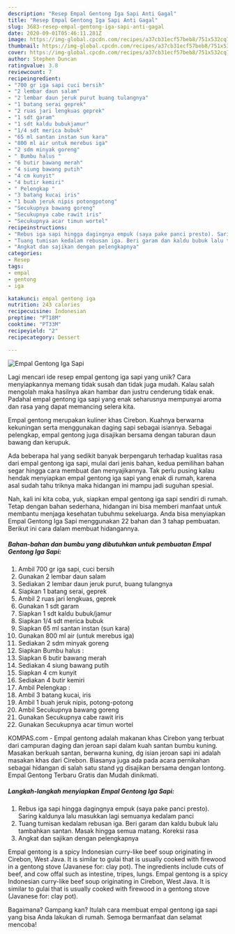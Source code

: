 ```yaml
---
description: "Resep Empal Gentong Iga Sapi Anti Gagal"
title: "Resep Empal Gentong Iga Sapi Anti Gagal"
slug: 3683-resep-empal-gentong-iga-sapi-anti-gagal
date: 2020-09-01T05:46:11.281Z
image: https://img-global.cpcdn.com/recipes/a37cb31ecf57beb8/751x532cq70/empal-gentong-iga-sapi-foto-resep-utama.jpg
thumbnail: https://img-global.cpcdn.com/recipes/a37cb31ecf57beb8/751x532cq70/empal-gentong-iga-sapi-foto-resep-utama.jpg
cover: https://img-global.cpcdn.com/recipes/a37cb31ecf57beb8/751x532cq70/empal-gentong-iga-sapi-foto-resep-utama.jpg
author: Stephen Duncan
ratingvalue: 3.8
reviewcount: 7
recipeingredient:
- "700 gr iga sapi cuci bersih"
- "2 lembar daun salam"
- "2 lembar daun jeruk purut buang tulangnya"
- "1 batang serai geprek"
- "2 ruas jari lengkuas geprek"
- "1 sdt garam"
- "1 sdt kaldu bubukjamur"
- "1/4 sdt merica bubuk"
- "65 ml santan instan sun kara"
- "800 ml air untuk merebus iga"
- "2 sdm minyak goreng"
- " Bumbu halus "
- "6 butir bawang merah"
- "4 siung bawang putih"
- "4 cm kunyit"
- "4 butir kemiri"
- " Pelengkap "
- "3 batang kucai iris"
- "1 buah jeruk nipis potongpotong"
- "Secukupnya bawang goreng"
- "Secukupnya cabe rawit iris"
- "Secukupnya acar timun wortel"
recipeinstructions:
- "Rebus iga sapi hingga dagingnya empuk (saya pake panci presto). Saring kaldunya lalu masukkan lagi semuanya kedalam panci"
- "Tuang tumisan kedalam rebusan iga. Beri garam dan kaldu bubuk lalu tambahkan santan. Masak hingga semua matang. Koreksi rasa"
- "Angkat dan sajikan dengan pelengkapnya"
categories:
- Resep
tags:
- empal
- gentong
- iga

katakunci: empal gentong iga 
nutrition: 243 calories
recipecuisine: Indonesian
preptime: "PT18M"
cooktime: "PT33M"
recipeyield: "2"
recipecategory: Dessert

---
```



![Empal Gentong Iga Sapi](https://img-global.cpcdn.com/recipes/a37cb31ecf57beb8/751x532cq70/empal-gentong-iga-sapi-foto-resep-utama.jpg)

Lagi mencari ide resep empal gentong iga sapi yang unik? Cara menyiapkannya memang tidak susah dan tidak juga mudah. Kalau salah mengolah maka hasilnya akan hambar dan justru cenderung tidak enak. Padahal empal gentong iga sapi yang enak seharusnya mempunyai aroma dan rasa yang dapat memancing selera kita.

Empal gentong merupakan kuliner khas Cirebon. Kuahnya berwarna kekuningan serta menggunakan daging sapi sebagai isiannya. Sebagai pelengkap, empal gentong juga disajikan bersama dengan taburan daun bawang dan kerupuk.

Ada beberapa hal yang sedikit banyak berpengaruh terhadap kualitas rasa dari empal gentong iga sapi, mulai dari jenis bahan, kedua pemilihan bahan segar hingga cara membuat dan menyajikannya. Tak perlu pusing kalau hendak menyiapkan empal gentong iga sapi yang enak di rumah, karena asal sudah tahu triknya maka hidangan ini mampu jadi suguhan spesial.


Nah, kali ini kita coba, yuk, siapkan empal gentong iga sapi sendiri di rumah. Tetap dengan bahan sederhana, hidangan ini bisa memberi manfaat untuk membantu menjaga kesehatan tubuhmu sekeluarga. Anda bisa menyiapkan Empal Gentong Iga Sapi menggunakan 22 bahan dan 3 tahap pembuatan. Berikut ini cara dalam membuat hidangannya.

<!--inarticleads1-->

##### Bahan-bahan dan bumbu yang dibutuhkan untuk pembuatan Empal Gentong Iga Sapi:

1. Ambil 700 gr iga sapi, cuci bersih
1. Gunakan 2 lembar daun salam
1. Sediakan 2 lembar daun jeruk purut, buang tulangnya
1. Siapkan 1 batang serai, geprek
1. Ambil 2 ruas jari lengkuas, geprek
1. Gunakan 1 sdt garam
1. Siapkan 1 sdt kaldu bubuk/jamur
1. Siapkan 1/4 sdt merica bubuk
1. Siapkan 65 ml santan instan (sun kara)
1. Gunakan 800 ml air (untuk merebus iga)
1. Sediakan 2 sdm minyak goreng
1. Siapkan  Bumbu halus :
1. Siapkan 6 butir bawang merah
1. Sediakan 4 siung bawang putih
1. Siapkan 4 cm kunyit
1. Sediakan 4 butir kemiri
1. Ambil  Pelengkap :
1. Ambil 3 batang kucai, iris
1. Ambil 1 buah jeruk nipis, potong-potong
1. Ambil Secukupnya bawang goreng
1. Gunakan Secukupnya cabe rawit iris
1. Gunakan Secukupnya acar timun wortel


KOMPAS.com - Empal gentong adalah makanan khas Cirebon yang terbuat dari campuran daging dan jeroan sapi dalam kuah santan bumbu kuning. Masakan berkuah santan, berwarna kuning, dg isian jeroan sapi ini adalah masakan khas dari Cirebon. Biasanya juga ada pada acara pernikahan sebagai hidangan di salah satu stand yg disajikan bersama dengan lontong. Empal Gentong Terbaru Gratis dan Mudah dinikmati. 

<!--inarticleads2-->

##### Langkah-langkah menyiapkan Empal Gentong Iga Sapi:

1. Rebus iga sapi hingga dagingnya empuk (saya pake panci presto). Saring kaldunya lalu masukkan lagi semuanya kedalam panci
1. Tuang tumisan kedalam rebusan iga. Beri garam dan kaldu bubuk lalu tambahkan santan. Masak hingga semua matang. Koreksi rasa
1. Angkat dan sajikan dengan pelengkapnya


Empal gentong is a spicy Indonesian curry-like beef soup originating in Cirebon, West Java. It is similar to gulai that is usually cooked with firewood in a gentong stove (Javanese for: clay pot). The ingredients include cuts of beef, and cow offal such as intestine, tripes, lungs. Empal gentong is a spicy Indonesian curry-like beef soup originating in Cirebon, West Java. It is similar to gulai that is usually cooked with firewood in a gentong stove (Javanese for: clay pot). 

Bagaimana? Gampang kan? Itulah cara membuat empal gentong iga sapi yang bisa Anda lakukan di rumah. Semoga bermanfaat dan selamat mencoba!
